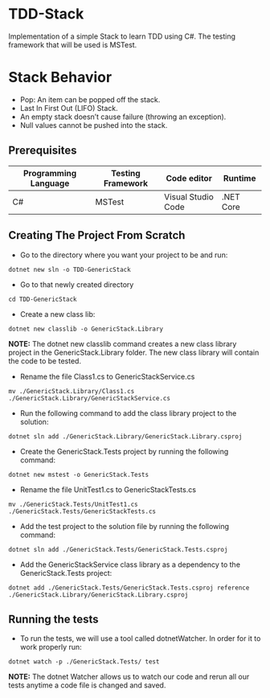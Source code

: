 # TDD-Stack

Implementation of a simple Stack to learn TDD using C#.
The testing framework that will be used is MSTest.

# Stack Behavior

- Pop: An item can be popped off the stack.
- Last In First Out (LIFO) Stack.
- An empty stack doesn’t cause failure (throwing an exception).
- Null values cannot be pushed into the stack.

## Prerequisites

| **Programming Language** | **Testing Framework** | **Code editor**    | **Runtime** |
| ------------------------ | --------------------- | ------------------ | ----------- |
| C#                       | MSTest                | Visual Studio Code | .NET Core   |

## Creating The Project From Scratch

- Go to the directory where you want your project to be and run:

`dotnet new sln -o TDD-GenericStack`

- Go to that newly created directory

`cd TDD-GenericStack`

- Create a new class lib:

`dotnet new classlib -o GenericStack.Library`

**NOTE:** The dotnet new classlib command creates a new class library project in the GenericStack.Library folder. The new class library will contain the code to be tested.

- Rename the file Class1.cs to GenericStackService.cs

`mv ./GenericStack.Library/Class1.cs ./GenericStack.Library/GenericStackService.cs`

- Run the following command to add the class library project to the solution:

`dotnet sln add ./GenericStack.Library/GenericStack.Library.csproj`

- Create the GenericStack.Tests project by running the following command:

`dotnet new mstest -o GenericStack.Tests`

- Rename the file UnitTest1.cs to GenericStackTests.cs

`mv ./GenericStack.Tests/UnitTest1.cs ./GenericStack.Tests/GenericStackTests.cs`

- Add the test project to the solution file by running the following command:

`dotnet sln add ./GenericStack.Tests/GenericStack.Tests.csproj`

- Add the GenericStackService class library as a dependency to the GenericStack.Tests project:

`dotnet add ./GenericStack.Tests/GenericStack.Tests.csproj reference ./GenericStack.Library/GenericStack.Library.csproj`

## Running the tests

- To run the tests, we will use a tool called dotnetWatcher. In order for it to work properly run:

`dotnet watch -p ./GenericStack.Tests/ test`

**NOTE:** The dotnet Watcher allows us to watch our code and rerun all our tests anytime a code file is changed and saved.
